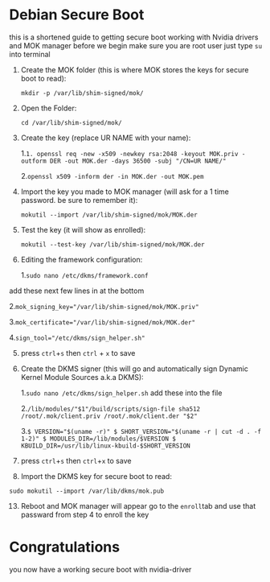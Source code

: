 # **Debian Secure Boot**
this is a shortened guide to getting secure boot working with Nvidia drivers and MOK manager
before we begin make sure you are root user just type `su` into terminal

1. Create the MOK folder (this is where MOK stores the keys for secure boot to read):

   ```mkdir -p /var/lib/shim-signed/mok/```

3. Open the Folder:

   ```cd /var/lib/shim-signed/mok/```

5. Create the key (replace UR NAME with your name):

   1.```1. openssl req -new -x509 -newkey rsa:2048 -keyout MOK.priv -outform DER -out MOK.der -days 36500 -subj "/CN=UR NAME/"```

   2.```openssl x509 -inform der -in MOK.der -out MOK.pem```

7. Import the key you made to MOK manager (will ask for a 1 time password. be sure to remember it):

   ```mokutil --import /var/lib/shim-signed/mok/MOK.der```

9. Test the key (it will show as enrolled):

   ```mokutil --test-key /var/lib/shim-signed/mok/MOK.der```

11. Editing the framework configuration:

    1.```sudo nano /etc/dkms/framework.conf```

add these next few lines in at the bottom
   
   2.```mok_signing_key="/var/lib/shim-signed/mok/MOK.priv"```
   
   3.```mok_certificate="/var/lib/shim-signed/mok/MOK.der"```
   
   
   4.```sign_tool="/etc/dkms/sign_helper.sh"```
   
   5. press `ctrl`+`s` then `ctrl` + `x` to save

11. Create the DKMS signer (this will go and automatically sign Dynamic Kernel Module Sources a.k.a DKMS):

    1.```sudo nano /etc/dkms/sign_helper.sh```
   add these into the file

    2.```/lib/modules/"$1"/build/scripts/sign-file sha512 /root/.mok/client.priv /root/.mok/client.der "$2"```

    3.```$ VERSION="$(uname -r)"
        $ SHORT_VERSION="$(uname -r | cut -d . -f 1-2)"
        $ MODULES_DIR=/lib/modules/$VERSION
        $ KBUILD_DIR=/usr/lib/linux-kbuild-$SHORT_VERSION```
   
   4. press `ctrl`+`s` then `ctrl`+`x` to save

11. Import the DKMS key for secure boot to read:

   ```sudo mokutil --import /var/lib/dkms/mok.pub```

13. Reboot and MOK manager will appear go to the `enroll`tab and use that passward from step 4 to enroll the key

# **Congratulations**
   you now have a working secure boot with nvidia-driver
